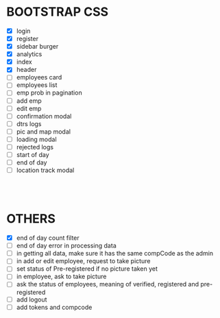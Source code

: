 # BOOTSTRAP CSS

- [x] login
- [x] register
- [x] sidebar burger
- [x] analytics
- [x] index
- [x] header
- [ ] employees card
- [ ] employees list
- [ ] emp prob in pagination
- [ ] add emp
- [ ] edit emp
- [ ] confirmation modal
- [ ] dtrs logs
- [ ] pic and map modal
- [ ] loading modal
- [ ] rejected logs
- [ ] start of day
- [ ] end of day
- [ ] location track modal

<BR>

<BR>

# OTHERS
- [x] end of day count filter
- [ ] end of day error in processing data
- [ ] in getting all data, make sure it has the same compCode as the admin
- [ ] in add or edit employee, request to take picture
- [ ] set status of Pre-registered if no picture taken yet
- [ ] in employee, ask to take picture 
- [ ] ask the status of employees, meaning of verified, registered and pre-registered
- [ ] add logout
- [ ] add tokens and compcode